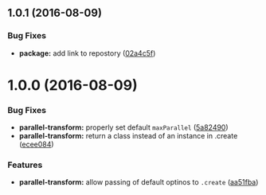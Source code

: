 <a name="1.0.1"></a>
## 1.0.1 (2016-08-09)


### Bug Fixes

* **package:** add link to repostory ([02a4c5f](https://github.com/ubilabs/node-parallel-transform-stream/commit/02a4c5f))


<a name="1.0.0"></a>
# 1.0.0 (2016-08-09)


### Bug Fixes

* **parallel-transform:** properly set default `maxParallel` ([5a82490](https://github.com/ubilabs/node-parallel-transform-stream/commit/5a82490))
* **parallel-transform:** return a class instead of an instance in .create ([ecee084](https://github.com/ubilabs/node-parallel-transform-stream/commit/ecee084))


### Features

* **parallel-transform:** allow passing of default optinos to `.create` ([aa51fba](https://github.com/ubilabs/node-parallel-transform-stream/commit/aa51fba))



